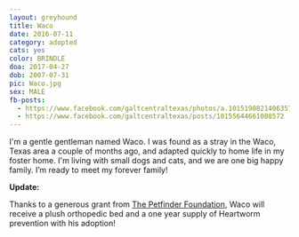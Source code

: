 ```yaml
---
layout: greyhound
title: Waco
date: 2016-07-11
category: adopted
cats: yes
color: BRINDLE
doa: 2017-04-27
dob: 2007-07-31
pic: Waco.jpg
sex: MALE
fb-posts:
  - https://www.facebook.com/galtcentraltexas/photos/a.10151908214063572.1073741835.100961113571/10155051590423572/?type=3
  - https://www.facebook.com/galtcentraltexas/posts/10155644661008572
---
```


I'm a gentle gentleman named Waco. I was found as a stray in the Waco, Texas area a couple of months ago, and adapted quickly to home life in my foster home. I'm living with small dogs and cats, and we are one big happy family. I’m ready to meet my forever family!

**Update:**

Thanks to a generous grant from [The Petfinder Foundation](http://www.petfinderfoundation.com/), Waco will receive a plush orthopedic bed and a one year supply of Heartworm prevention with his adoption!
